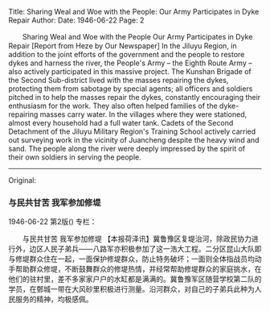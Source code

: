 Title: Sharing Weal and Woe with the People: Our Army Participates in Dyke Repair
Author:
Date: 1946-06-22
Page: 2

　　Sharing Weal and Woe with the People
    Our Army Participates in Dyke Repair
    [Report from Heze by Our Newspaper] In the Jiluyu Region, in addition to the joint efforts of the government and the people to restore dykes and harness the river, the People's Army – the Eighth Route Army – also actively participated in this massive project. The Kunshan Brigade of the Second Sub-district lived with the masses repairing the dykes, protecting them from sabotage by special agents; all officers and soldiers pitched in to help the masses repair the dykes, constantly encouraging their enthusiasm for the work. They also often helped families of the dyke-repairing masses carry water. In the villages where they were stationed, almost every household had a full water tank. Cadets of the Second Detachment of the Jiluyu Military Region's Training School actively carried out surveying work in the vicinity of Juancheng despite the heavy wind and sand. The people along the river were deeply impressed by the spirit of their own soldiers in serving the people.



<hr /> 

Original: 


### 与民共甘苦  我军参加修堤

1946-06-22
第2版()
专栏：

　　与民共甘苦
    我军参加修堤
    【本报荷泽讯】冀鲁豫区复堤治河，除政民协力进行外，边区人民子弟兵——八路军亦积极参加了这一浩大工程。二分区昆山大队即与修堤群众住在一起，一面保护修堤群众，防止特务破坏；一面则全体指战员均动手帮助群众修堤，不断鼓舞群众的修堤热情，并经常帮助修堤群众的家庭挑水，在他们的驻村里，差不多家家户户的水缸都是满满的。冀鲁豫军区随营学校第二队的学员，在鄄城一带在大风砂里积极进行测量。沿河群众，对自己的子弟兵此种为人民服务的精神，均极感佩。
